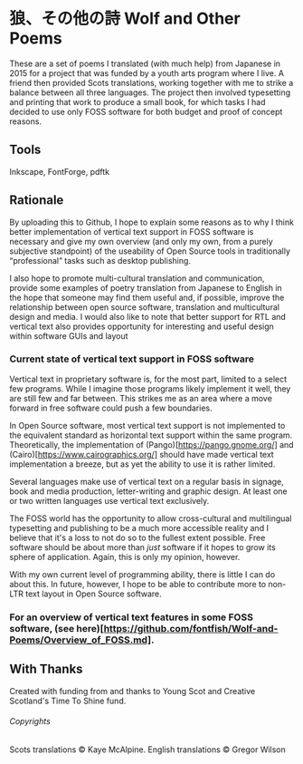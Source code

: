 # 狼、その他の詩 Wolf and Other Poems

These are a set of poems I translated (with much help) from Japanese in 2015 for a project that was funded by a youth arts program where I live. A friend then provided Scots translations, working together with me to strike a balance between all three languages. The project then involved typesetting and printing that work to produce a small book, for which tasks I had decided to use only FOSS software for both budget and proof of concept reasons.


## Tools

Inkscape, FontForge, pdftk

## Rationale

By uploading this to Github, I hope to explain some reasons as to why I think better implementation of vertical text support in FOSS software is necessary and give my own overview (and only my own, from a purely subjective standpoint) of the useability of Open Source tools in traditionally “professional” tasks such as desktop publishing.

I also hope to promote multi-cultural translation and communication, provide some examples of poetry translation from Japanese to English in the hope that someone may find them useful and, if possible, improve the relationship between open source software, translation and multicultural design and media. I would also like to note that better support for RTL and vertical text also provides opportunity for interesting and useful design within software GUIs and layout

### Current state of vertical text support in FOSS software

Vertical text in proprietary software is, for the most part, limited to a select few programs. While I imagine those programs likely implement it well, they are still few and far between. This strikes me as an area where a move forward in free software could push a few boundaries.

In Open Source software, most vertical text support is not implemented to the equivalent standard as horizontal text support within the same program. Theoretically, the implementation of (Pango)[https://pango.gnome.org/] and (Cairo)[https://www.cairographics.org/] should have made vertical text implementation a breeze, but as yet the ability to use it is rather limited.

Several languages make use of vertical text on a regular basis in signage, book and media production, letter-writing and graphic design. At least one or two written languages use vertical text exclusively.

The FOSS world has the opportunity to allow cross-cultural and multilingual typesetting and publishing to be a much more accessible reality and I believe that it's a loss to not do so to the fullest extent possible. Free software should be about more than *just* software if it hopes to grow its sphere of application. Again, this is only my opinion, however.

With my own current level of programming ability, there is little I can do about this. In future, however, I hope to be able to contribute more to non-LTR text layout in Open Source software.

### For an overview of vertical text features in some FOSS software, (see here)[https://github.com/fontfish/Wolf-and-Poems/Overview_of_FOSS.md].

## With Thanks

Created with funding from and thanks to Young Scot and Creative Scotland's Time To Shine fund.

###### Copyrights

Scots translations © Kaye McAlpine.
English translations © Gregor Wilson
